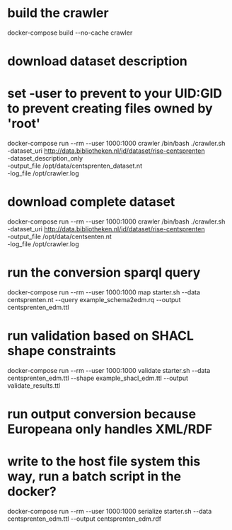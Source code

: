 # build the crawler
docker-compose build --no-cache crawler

# download dataset description
# set -user to prevent to your UID:GID to prevent creating files owned by 'root'
docker-compose run --rm --user 1000:1000 crawler /bin/bash ./crawler.sh \
  -dataset_uri http://data.bibliotheken.nl/id/dataset/rise-centsprenten \
  -dataset_description_only \
  -output_file /opt/data/centsprenten_dataset.nt \
  -log_file /opt/crawler.log

# download complete dataset
docker-compose run --rm --user 1000:1000 crawler /bin/bash ./crawler.sh \
    -dataset_uri http://data.bibliotheken.nl/id/dataset/rise-centsprenten \
    -output_file /opt/data/centsenten.nt \
    -log_file /opt/crawler.log

# run the conversion sparql query 
 docker-compose run --rm --user 1000:1000 map starter.sh --data centsprenten.nt --query example_schema2edm.rq --output centsprenten_edm.ttl

# run validation based on SHACL shape constraints
docker-compose run --rm --user 1000:1000 validate starter.sh --data centsprenten_edm.ttl --shape example_shacl_edm.ttl --output validate_results.ttl

# run output conversion because Europeana only handles XML/RDF
# write to the host file system this way, run a batch script in the docker?
docker-compose run --rm --user 1000:1000 serialize starter.sh --data centsprenten_edm.ttl --output centsprenten_edm.rdf

